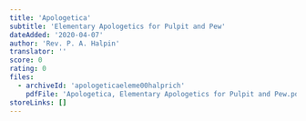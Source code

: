 ```yaml
---
title: 'Apologetica'
subtitle: 'Elementary Apologetics for Pulpit and Pew'
dateAdded: '2020-04-07'
author: 'Rev. P. A. Halpin'
translator: ''
score: 0
rating: 0
files:
  - archiveId: 'apologeticaeleme00halprich'
    pdfFile: 'Apologetica, Elementary Apologetics for Pulpit and Pew.pdf'
storeLinks: []
---
```


